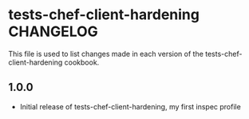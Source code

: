 # tests-chef-client-hardening CHANGELOG

This file is used to list changes made in each version of the tests-chef-client-hardening cookbook.

## 1.0.0
- Initial release of tests-chef-client-hardening, my first inspec profile
